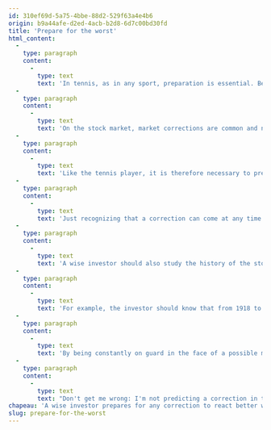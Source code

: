 ```yaml
---
id: 310ef69d-5a75-4bbe-88d2-529f63a4e4b6
origin: b9a44afe-d2ed-4acb-b2d8-6d7c00bd30fd
title: 'Prepare for the worst'
html_content:
  -
    type: paragraph
    content:
      -
        type: text
        text: 'In tennis, as in any sport, preparation is essential. Before a game, a player must prepare for several eventualities. If two players of roughly equal skill play against each other, the one who is better prepared should in my opinion win the match. For example, the player will have practiced a few days on the site of a tournament before playing his first match. He will also be informed about his opponent to know his style of play, his strengths and weaknesses. He will perform his pre-match preparation ritual to avoid any unpleasant surprises: warm-up on the court and in the locker room, meal, equipment check, visualization, development of the game plan (A and B), etc.'
  -
    type: paragraph
    content:
      -
        type: text
        text: 'On the stock market, market corrections are common and normal. The greatest danger for investors is to be taken by surprise by such corrections and to allow their psychological effect to encourage them to sell at the worst time.'
  -
    type: paragraph
    content:
      -
        type: text
        text: 'Like the tennis player, it is therefore necessary to prepare mentally and strategically for these inevitable corrections.'
  -
    type: paragraph
    content:
      -
        type: text
        text: 'Just recognizing that a correction can come at any time is already a great way to mentally prepare for it. Because, I repeat, corrections are most of the time unpredictable and they can be caused by a myriad of equally unpredictable factors. Did you foresee the sharp correction of March 2020 caused by a pandemic? Or the 2008-2009 financial crisis caused by a sharp correction in the real estate market?'
  -
    type: paragraph
    content:
      -
        type: text
        text: 'A wise investor should also study the history of the stock markets and become familiar with the most surprising and traumatic events that have occurred in the past. An investor educated in the history of the markets is worth two.'
  -
    type: paragraph
    content:
      -
        type: text
        text: 'For example, the investor should know that from 1918 to 2018 there were 54 market corrections (one on average every 1.7 years), 20 bear markets (declines of 20% or more; one in every 4.6 years), 12 drops of 30% or more (one every 7.6 years) and three drops of 50% or more (one every 30 years). These numbers are obviously averages, but they give a good idea of the historical frequency of market corrections.'
  -
    type: paragraph
    content:
      -
        type: text
        text: 'By being constantly on guard in the face of a possible market correction (and even more so when everything seems to be going well), we make sure to remain cautious in our investments and not get carried away by speculative investments or by fashions that regularly seize certain segments of the stock market. We also ensure that we have a well-diversified portfolio by asset class and that our equity portfolio is properly constructed. We also want to be sure that we have the financial resources to not only weather a possible stock market crisis, but also to be able to take advantage of it by taking advantage of the opportunities it presents to us. Investors who invest on margin are poorly prepared for a possible correction.'
  -
    type: paragraph
    content:
      -
        type: text
        text: "Don't get me wrong: I'm not predicting a correction in the short-term. I do not believe that anyone is able to regularly predict market corrections. However, I believe that any investor should always be prepared for such an eventuality. As in tennis, whoever is best prepared for a correction will be the winner."
chapeau: 'A wise investor prepares for any correction to react better when it occurs.'
slug: prepare-for-the-worst
---
```

